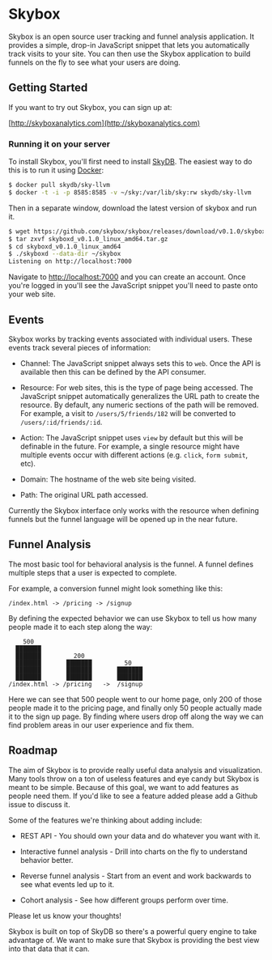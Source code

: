 Skybox
======

Skybox is an open source user tracking and funnel analysis application.
It provides a simple, drop-in JavaScript snippet that lets you automatically track visits to your site.
You can then use the Skybox application to build funnels on the fly to see what your users are doing.


## Getting Started

If you want to try out Skybox, you can sign up at:

[http://skyboxanalytics.com](http://skyboxanalytics.com)


### Running it on your server

To install Skybox, you'll first need to install [SkyDB](http://github.com/skydb/sky).
The easiest way to do this is to run it using [Docker](https://www.docker.io/):

```sh
$ docker pull skydb/sky-llvm
$ docker -t -i -p 8585:8585 -v ~/sky:/var/lib/sky:rw skydb/sky-llvm 
```

Then in a separate window, download the latest version of skybox and run it.

```sh
$ wget https://github.com/skybox/skybox/releases/download/v0.1.0/skyboxd_v0.1.0_linux_amd64.tar.gz
$ tar zxvf skyboxd_v0.1.0_linux_amd64.tar.gz
$ cd skyboxd_v0.1.0_linux_amd64
$ ./skyboxd --data-dir ~/skybox
Listening on http://localhost:7000
```

Navigate to [http://localhost:7000](http://localhost:7000) and you can create an account.
Once you're logged in you'll see the JavaScript snippet you'll need to paste onto your web site.


## Events

Skybox works by tracking events associated with individual users.
These events track several pieces of information:

- Channel: The JavaScript snippet always sets this to `web`. Once the API is available then this can be defined by the API consumer.

- Resource: For web sites, this is the type of page being accessed. The JavaScript snippet automatically generalizes the URL path to create the resource. By default, any numeric sections of the path will be removed. For example, a visit to `/users/5/friends/182` will be converted to `/users/:id/friends/:id`.

- Action: The JavaScript snippet uses `view` by default but this will be definable in the future. For example, a single resource might have multiple events occur with different actions (e.g. `click`, `form submit`, etc).

- Domain: The hostname of the web site being visited.

- Path: The original URL path accessed.

Currently the Skybox interface only works with the resource when defining funnels but the funnel language will be opened up in the near future.


## Funnel Analysis

The most basic tool for behavioral analysis is the funnel.
A funnel defines multiple steps that a user is expected to complete.

For example, a conversion funnel might look something like this:

```
/index.html -> /pricing -> /signup
```

By defining the expected behavior we can use Skybox to tell us how many people made it to each step along the way:

```
    500
  ███████
  ███████         200
  ███████       ███████         50
  ███████       ███████       ███████
  ███████       ███████       ███████
/index.html -> /pricing   ->  /signup
```

Here we can see that 500 people went to our home page, only 200 of those people made it to the pricing page, and finally only 50 people actually made it to the sign up page. By finding where users drop off along the way we can find problem areas in our user experience and fix them.


## Roadmap

The aim of Skybox is to provide really useful data analysis and visualization.
Many tools throw on a ton of useless features and eye candy but Skybox is meant to be simple.
Because of this goal, we want to add features as people need them.
If you'd like to see a feature added please add a Github issue to discuss it.

Some of the features we're thinking about adding include:

* REST API - You should own your data and do whatever you want with it.

* Interactive funnel analysis - Drill into charts on the fly to understand behavior better.

* Reverse funnel analysis - Start from an event and work backwards to see what events led up to it.

* Cohort analysis - See how different groups perform over time.

Please let us know your thoughts!

Skybox is built on top of SkyDB so there's a powerful query engine to take advantage of.
We want to make sure that Skybox is providing the best view into that data that it can.
